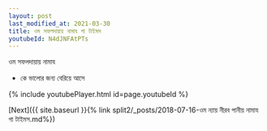 ```yaml
---
layout: post
last_modified_at: 2021-03-30
title: ওম সফলদায়ায় নামায গা টাইমস
youtubeId: N4dJNFAtPTs
---
```

 
 
 ওম সফলদায়ায় নামায  
 
 -  কে ভালোর জন্য বেরিয়ে আসে 
 
  
 
  
 
 
 
 
 
 


{% include youtubePlayer.html id=page.youtubeId %}
 
[Next]({{ site.baseurl }}{% link  split2/_posts/2018-07-16-ওম ন্যায় নীরব পানীয় নামায গা টাইমস.md%})
 
